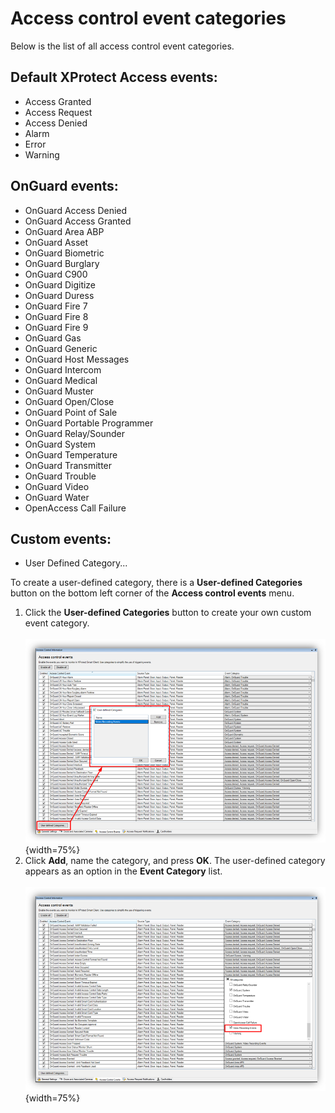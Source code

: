 # Access control event categories

Below is the list of all access control event categories.

## Default XProtect Access events:

+ Access Granted
+ Access Request
+ Access Denied
+ Alarm
+ Error
+ Warning

## OnGuard events:

+ OnGuard Access Denied
+ OnGuard Access Granted
+ OnGuard Area ABP
+ OnGuard Asset
+ OnGuard Biometric
+ OnGuard Burglary
+ OnGuard C900
+ OnGuard Digitize
+ OnGuard Duress
+ OnGuard Fire 7
+ OnGuard Fire 8
+ OnGuard Fire 9
+ OnGuard Gas
+ OnGuard Generic
+ OnGuard Host Messages
+ OnGuard Intercom
+ OnGuard Medical
+ OnGuard Muster
+ OnGuard Open/Close
+ OnGuard Point of Sale
+ OnGuard Portable Programmer
+ OnGuard Relay/Sounder
+ OnGuard System
+ OnGuard Temperature
+ OnGuard Transmitter
+ OnGuard Trouble
+ OnGuard Video
+ OnGuard Water
+ OpenAccess Call Failure

## Custom events:

+ User Defined Category...

To create a user-defined category, there is a **User-defined Categories** button on the bottom left corner of the **Access control events** menu.

1. Click the **User-defined Categories** button to create your own custom event category.</br>
    </br>
    ![CreateUDCat](img/AdminConfig_2.png){width=75%}
2. Click **Add**, name the category, and press **OK**. The user-defined category appears as an option in the **Event Category** list.</br>
    </br>
    ![UDCatList](img/AdminConfig_3.png){width=75%}
